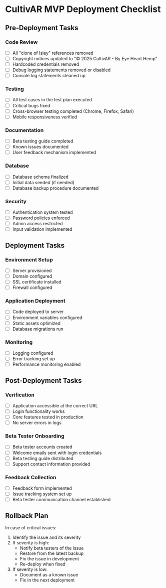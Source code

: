 # CultivAR MVP Deployment Checklist

## Pre-Deployment Tasks

### Code Review
- [ ] All "clone of Isley" references removed
- [ ] Copyright notices updated to "© 2025 CultivAR - By Eye Heart Hemp"
- [ ] Hardcoded credentials removed
- [ ] Debug logging statements removed or disabled
- [ ] Console.log statements cleaned up

### Testing
- [ ] All test cases in the test plan executed
- [ ] Critical bugs fixed
- [ ] Cross-browser testing completed (Chrome, Firefox, Safari)
- [ ] Mobile responsiveness verified

### Documentation
- [ ] Beta testing guide completed
- [ ] Known issues documented
- [ ] User feedback mechanism implemented

### Database
- [ ] Database schema finalized
- [ ] Initial data seeded (if needed)
- [ ] Database backup procedure documented

### Security
- [ ] Authentication system tested
- [ ] Password policies enforced
- [ ] Admin access restricted
- [ ] Input validation implemented

## Deployment Tasks

### Environment Setup
- [ ] Server provisioned
- [ ] Domain configured
- [ ] SSL certificate installed
- [ ] Firewall configured

### Application Deployment
- [ ] Code deployed to server
- [ ] Environment variables configured
- [ ] Static assets optimized
- [ ] Database migrations run

### Monitoring
- [ ] Logging configured
- [ ] Error tracking set up
- [ ] Performance monitoring enabled

## Post-Deployment Tasks

### Verification
- [ ] Application accessible at the correct URL
- [ ] Login functionality works
- [ ] Core features tested in production
- [ ] No server errors in logs

### Beta Tester Onboarding
- [ ] Beta tester accounts created
- [ ] Welcome emails sent with login credentials
- [ ] Beta testing guide distributed
- [ ] Support contact information provided

### Feedback Collection
- [ ] Feedback form implemented
- [ ] Issue tracking system set up
- [ ] Beta tester communication channel established

## Rollback Plan

In case of critical issues:

1. Identify the issue and its severity
2. If severity is high:
   - Notify beta testers of the issue
   - Restore from the latest backup
   - Fix the issue in development
   - Re-deploy when fixed
3. If severity is low:
   - Document as a known issue
   - Fix in the next deployment